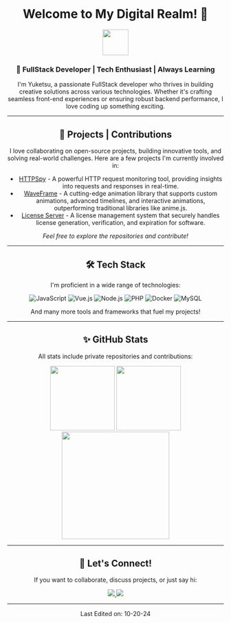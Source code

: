<h1 align="center">Welcome to My Digital Realm! 🌌</h1>

<p align="center">
  <img src="https://media.giphy.com/media/xT9IgzoKnwFNmISR8I/giphy.gif" width="60">
</p>

<div align="center">

### 👾 FullStack Developer | Tech Enthusiast | Always Learning

I'm Yuketsu, a passionate FullStack developer who thrives in building creative solutions across various technologies. Whether it's crafting seamless front-end experiences or ensuring robust backend performance, I love coding up something exciting.

</div>

---

<div align="center">
  <h2>🚀 Projects | Contributions</h2>
  <p>I love collaborating on open-source projects, building innovative tools, and solving real-world challenges. Here are a few projects I'm currently involved in:</p>

  - [HTTPSpy](https://github.com/YuketsuSh/HttpSpy) - A powerful HTTP request monitoring tool, providing insights into requests and responses in real-time.
  - [WaveFrame](https://github.com/YuketsuSh/WaveFrame) - A cutting-edge animation library that supports custom animations, advanced timelines, and interactive animations, outperforming traditional libraries like anime.js.
  - [License Server](https://github.com/YuketsuSh/license-server) - A license management system that securely handles license generation, verification, and expiration for software.

  *Feel free to explore the repositories and contribute!*
</div>

---

<div align="center">
  <h2>🛠️ Tech Stack</h2>
  <p>I'm proficient in a wide range of technologies:</p>

  ![JavaScript](https://img.shields.io/badge/JavaScript-ES6%2B-yellow?style=for-the-badge&logo=javascript&logoColor=white)
  ![Vue.js](https://img.shields.io/badge/Vue.js-3.0-green?style=for-the-badge&logo=vue.js&logoColor=white)
  ![Node.js](https://img.shields.io/badge/Node.js-v22.0-green?style=for-the-badge&logo=node.js&logoColor=white)
  ![PHP](https://img.shields.io/badge/PHP-v8.0-blue?style=for-the-badge&logo=php&logoColor=white)
  ![Docker](https://img.shields.io/badge/Docker-Compose-blue?style=for-the-badge&logo=docker&logoColor=white)
  ![MySQL](https://img.shields.io/badge/MySQL-v8.0-orange?style=for-the-badge&logo=mysql&logoColor=white)

  <p>And many more tools and frameworks that fuel my projects!</p>
</div>

---

<div align="center">
  <h2>✨ GitHub Stats</h2>
  <p>All stats include private repositories and contributions:</p>
  <img height="150" src="https://github-readme-stats.vercel.app/api?username=YuketsuSh&theme=tokyonight&show_icons=true&include_all_commits=true&count_private=true" />
  <img height="150" src="https://github-readme-stats.vercel.app/api/top-langs/?username=YuketsuSh&theme=tokyonight&size_weight=0.5&count_weight=0.5" />
  <br />
  <img height="250" src="https://github-profile-trophy.vercel.app/?username=YuketsuSh&theme=onedark" />
</div>

---

<div align="center">
  <h2>💬 Let's Connect!</h2>
  <p>If you want to collaborate, discuss projects, or just say hi:</p>
  <a href="https://discordapp.com/users/968431686348054588" target="_blank">
    <img src="https://img.shields.io/badge/Discord-Yuketsu-blue?style=for-the-badge&logo=discord&logoColor=white">
  </a>
  <a href="mailto:contact@velyorix.com" target="_blank">
    <img src="https://img.shields.io/badge/Email-contact%40velyorix.com-red?style=for-the-badge&logo=gmail&logoColor=white">
  </a>
</div>

---

<p align="center">Last Edited on: 10-20-24</p>
